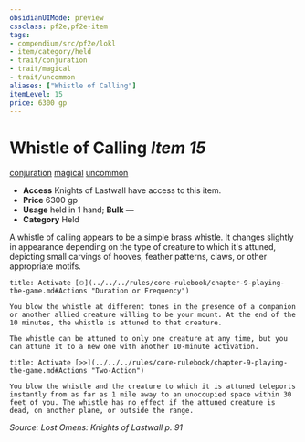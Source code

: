 ```yaml
---
obsidianUIMode: preview
cssclass: pf2e,pf2e-item
tags:
- compendium/src/pf2e/lokl
- item/category/held
- trait/conjuration
- trait/magical
- trait/uncommon
aliases: ["Whistle of Calling"]
itemLevel: 15
price: 6300 gp
---
```

# Whistle of Calling *Item 15*  
[conjuration](../../../rules/traits/conjuration.md)  [magical](../../../rules/traits/magical.md)  [uncommon](../../../rules/traits/uncommon.md)  

- **Access** Knights of Lastwall have access to this item.
- **Price** 6300 gp
- **Usage** held in 1 hand; **Bulk** —
- **Category** Held

A whistle of calling appears to be a simple brass whistle. It changes slightly in appearance depending on the type of creature to which it's attuned, depicting small carvings of hooves, feather patterns, claws, or other appropriate motifs.

```ad-embed-ability
title: Activate [⏲](../../../rules/core-rulebook/chapter-9-playing-the-game.md#Actions "Duration or Frequency")

You blow the whistle at different tones in the presence of a companion or another allied creature willing to be your mount. At the end of the 10 minutes, the whistle is attuned to that creature.

The whistle can be attuned to only one creature at any time, but you can attune it to a new one with another 10-minute activation.
```

```ad-embed-ability
title: Activate [>>](../../../rules/core-rulebook/chapter-9-playing-the-game.md#Actions "Two-Action")

You blow the whistle and the creature to which it is attuned teleports instantly from as far as 1 mile away to an unoccupied space within 30 feet of you. The whistle has no effect if the attuned creature is dead, on another plane, or outside the range.
```

*Source: Lost Omens: Knights of Lastwall p. 91*
